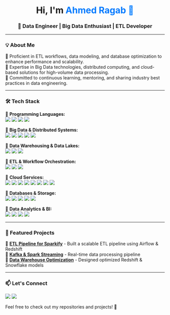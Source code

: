 <div align="center">
  <h1>Hi, I'm <span style="color: #007BFF;">Ahmed Ragab 👋</span></h1>
  <h3>🚀 Data Engineer | Big Data Enthusiast | ETL Developer</h3>
</div>

---

### 💡 About Me

🔹 Proficient in ETL workflows, data modeling, and database optimization to enhance performance and scalability.  
🔹 Expertise in Big Data technologies, distributed computing, and cloud-based solutions for high-volume data processing.  
🔹 Committed to continuous learning, mentoring, and sharing industry best practices in data engineering.  

---

### 🛠 Tech Stack

🔹 **Programming Languages:**  
<img src="https://img.shields.io/badge/Python-306998?style=flat&logo=python&logoColor=white"> <img src="https://img.shields.io/badge/SQL-025E8C?style=flat&logo=postgresql&logoColor=white"> <img src="https://img.shields.io/badge/Bash-4EAA25?style=flat&logo=gnu-bash&logoColor=white"> <img src="https://img.shields.io/badge/Shell%20Scripting-0078D4?style=flat&logo=powershell&logoColor=white">  

🔹 **Big Data & Distributed Systems:**  
<img src="https://img.shields.io/badge/Apache%20Spark-E25A1C?style=flat&logo=apachespark&logoColor=white"> <img src="https://img.shields.io/badge/Apache%20Hadoop-FCCB06?style=flat&logo=apachehadoop&logoColor=black"> <img src="https://img.shields.io/badge/Apache%20Hive-E48E00?style=flat&logo=apachehive&logoColor=black"> <img src="https://img.shields.io/badge/Apache%20Iceberg-1D80C3?style=flat&logo=apache&logoColor=white"> <img src="https://img.shields.io/badge/Apache%20Impala-A2261E?style=flat&logo=apache&logoColor=white">  

🔹 **Data Warehousing & Data Lakes:**  
<img src="https://img.shields.io/badge/Amazon%20Redshift-6E57E0?style=flat&logo=amazonaws&logoColor=white"> <img src="https://img.shields.io/badge/HDFS-004E7C?style=flat&logo=apachehadoop&logoColor=white"> <img src="https://img.shields.io/badge/Amazon%20S3-559A35?style=flat&logo=amazons3&logoColor=white">  

🔹 **ETL & Workflow Orchestration:**  
<img src="https://img.shields.io/badge/Apache%20Airflow-007A88?style=flat&logo=apacheairflow&logoColor=white"> <img src="https://img.shields.io/badge/Apache%20Oozie-D95D02?style=flat"> <img src="https://img.shields.io/badge/Apache%20NiFi-006D77?style=flat&logo=apache&logoColor=white">  

🔹 **Cloud Services:**  
<img src="https://img.shields.io/badge/AWS-232F3E?style=flat&logo=amazonaws&logoColor=FF9900"> <img src="https://img.shields.io/badge/S3-559A35?style=flat&logo=amazons3&logoColor=white"> <img src="https://img.shields.io/badge/EC2-FF9900?style=flat&logo=amazonaws&logoColor=white"> <img src="https://img.shields.io/badge/Lambda-F7A80D?style=flat&logo=awslambda&logoColor=white"> <img src="https://img.shields.io/badge/Glue-8D44AD?style=flat&logo=apachehive&logoColor=white"> <img src="https://img.shields.io/badge/EMR-2F3E56?style=flat&logo=amazonaws&logoColor=white"> <img src="https://img.shields.io/badge/RDS-527FFF?style=flat&logo=amazonrds&logoColor=white"> <img src="https://img.shields.io/badge/VPC-0073E6?style=flat&logo=amazonaws&logoColor=white">  

🔹 **Databases & Storage:**  
<img src="https://img.shields.io/badge/PostgreSQL-316192?style=flat&logo=postgresql&logoColor=white"> <img src="https://img.shields.io/badge/MySQL-00758F?style=flat&logo=mysql&logoColor=white"> <img src="https://img.shields.io/badge/MongoDB-3FA037?style=flat&logo=mongodb&logoColor=white"> <img src="https://img.shields.io/badge/Cassandra-1287B1?style=flat&logo=apachecassandra&logoColor=white"> <img src="https://img.shields.io/badge/DynamoDB-466BB0?style=flat&logo=amazondynamodb&logoColor=white">  

🔹 **Data Analytics & BI:**  
<img src="https://img.shields.io/badge/Tibco%20Spotfire-0074A2?style=flat&logo=tibco&logoColor=white"> <img src="https://img.shields.io/badge/Power%20BI-F2C811?style=flat&logo=powerbi&logoColor=black"> <img src="https://img.shields.io/badge/Jupyter%20Notebooks-EF8236?style=flat&logo=jupyter&logoColor=white"> <img src="https://img.shields.io/badge/Excel-207245?style=flat&logo=microsoftexcel&logoColor=white">  

---

### 📌 Featured Projects

🚀 **[ETL Pipeline for Sparkify](#)** - Built a scalable ETL pipeline using Airflow & Redshift  
🚀 **[Kafka & Spark Streaming](#)** - Real-time data processing pipeline  
🚀 **[Data Warehouse Optimization](#)** - Designed optimized Redshift & Snowflake models  

---

### 📫 Let's Connect
<p align="left">
    <a href="https://www.linkedin.com/in/ahmedragab-aq/"><img src="https://img.shields.io/badge/LinkedIn-0077B5?style=flat&logo=linkedin&logoColor=white"></a>
    <a href="https://github.com/AhmedRagab01"><img src="https://img.shields.io/badge/GitHub-181717?style=flat&logo=github&logoColor=white"></a>
</p>

Feel free to check out my repositories and projects! 🚀

